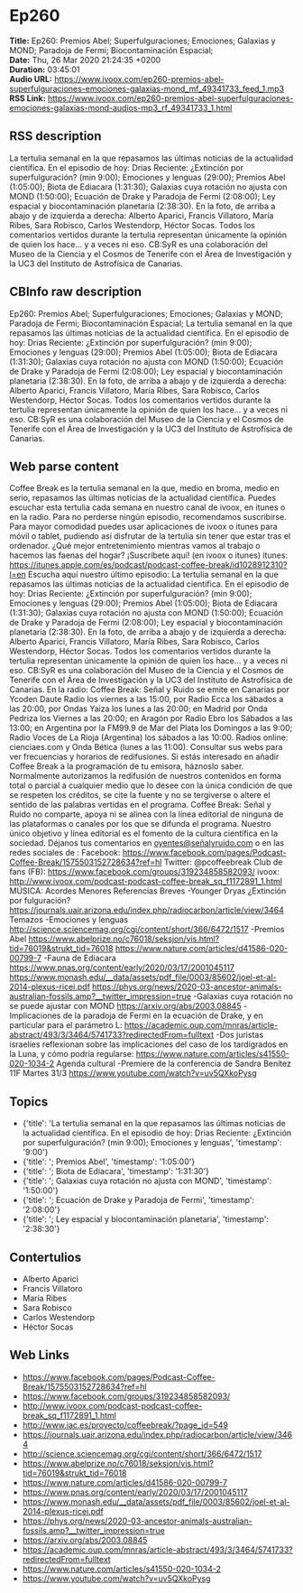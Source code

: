 # Ep260  
**Title:** Ep260: Premios Abel; Superfulguraciones; Emociones; Galaxias y MOND; Paradoja de Fermi; Biocontaminación Espacial;  
**Date:** Thu, 26 Mar 2020 21:24:35 +0200  
**Duration:** 03:45:01  
**Audio URL:** https://www.ivoox.com/ep260-premios-abel-superfulguraciones-emociones-galaxias-mond_mf_49341733_feed_1.mp3  
**RSS Link:** https://www.ivoox.com/ep260-premios-abel-superfulguraciones-emociones-galaxias-mond-audios-mp3_rf_49341733_1.html  

## RSS description
La tertulia semanal en la que repasamos las últimas noticias de la actualidad científica. En el episodio de hoy: Drias Reciente: ¿Extinción por superfulguración? (min 9:00); Emociones y lenguas (29:00); Premios Abel (1:05:00); Biota de Ediacara (1:31:30); Galaxias cuya rotación no ajusta con MOND (1:50:00); Ecuación de Drake y Paradoja de Fermi (2:08:00); Ley espacial y biocontaminación planetaria (2:38:30). En la foto, de arriba a abajo y de izquierda a derecha: Alberto Aparici, Francis Villatoro, María Ribes, Sara Robisco, Carlos Westendorp, Héctor Socas. Todos los comentarios vertidos durante la tertulia representan únicamente la opinión de quien los hace... y a veces ni eso. CB:SyR es una colaboración del Museo de la Ciencia y el Cosmos de Tenerife con el Área de Investigación y la UC3 del Instituto de Astrofísica de Canarias.

## CBInfo raw description
Ep260: Premios Abel; Superfulguraciones; Emociones; Galaxias y MOND; Paradoja de Fermi; Biocontaminación Espacial;
La tertulia semanal en la que repasamos las últimas noticias de la actualidad científica. En el episodio de hoy: Drias Reciente: ¿Extinción por superfulguración? (min 9:00); Emociones y lenguas (29:00); Premios Abel (1:05:00); Biota de Ediacara (1:31:30); Galaxias cuya rotación no ajusta con MOND (1:50:00); Ecuación de Drake y Paradoja de Fermi (2:08:00); Ley espacial y biocontaminación planetaria (2:38:30). En la foto, de arriba a abajo y de izquierda a derecha: Alberto Aparici, Francis Villatoro, María Ribes, Sara Robisco, Carlos Westendorp, Héctor Socas. Todos los comentarios vertidos durante la tertulia representan únicamente la opinión de quien los hace... y a veces ni eso. CB:SyR es una colaboración del Museo de la Ciencia y el Cosmos de Tenerife con el Área de Investigación y la UC3 del Instituto de Astrofísica de Canarias.


## Web parse content
Coffee Break es la tertulia semanal en la que, medio en broma, medio en serio, repasamos las últimas noticias de la actualidad científica. Puedes escuchar esta tertulia cada semana en nuestro canal de ivoox, en itunes o en la radio. Para no perderse ningún episodio, recomendamos suscribirse. Para mayor comodidad puedes usar aplicaciones de ivoox o itunes para móvil o tablet, pudiendo así disfrutar de la tertulia sin tener que estar tras el ordenador. ¿Qué mejor entretenimiento mientras vamos al trabajo o hacemos las faenas del hogar? ¡Suscríbete aquí! (en ivoox o itunes) itunes: https://itunes.apple.com/es/podcast/podcast-coffee-break/id1028912310?l=en Escucha aquí nuestro último episodio: La tertulia semanal en la que repasamos las últimas noticias de la actualidad científica. En el episodio de hoy: Drias Reciente: ¿Extinción por superfulguración? (min 9:00); Emociones y lenguas (29:00); Premios Abel (1:05:00); Biota de Ediacara (1:31:30); Galaxias cuya rotación no ajusta con MOND (1:50:00); Ecuación de Drake y Paradoja de Fermi (2:08:00); Ley espacial y biocontaminación planetaria (2:38:30). En la foto, de arriba a abajo y de izquierda a derecha: Alberto Aparici, Francis Villatoro, María Ribes, Sara Robisco, Carlos Westendorp, Héctor Socas. Todos los comentarios vertidos durante la tertulia representan únicamente la opinión de quien los hace… y a veces ni eso. CB:SyR es una colaboración del Museo de la Ciencia y el Cosmos de Tenerife con el Área de Investigación y la UC3 del Instituto de Astrofísica de Canarias. En la radio: Coffee Break: Señal y Ruido se emite en Canarias por Ycoden Daute Radio los viernes a las 15:00, por Radio Ecca los sábados a las 20:00, por Ondas Yaiza los lunes a las 20:00; en Madrid por Onda Pedriza los Viernes a las 20:00; en Aragón por Radio Ebro los Sábados a las 13:00; en Argentina por la FM99.9 de Mar del Plata los Domingos a las 9:00; Radio Voces de La Rioja (Argentina) los sábados a las 10:00. Radios online: cienciaes.com y Onda Bética (lunes a las 11:00). Consultar sus webs para ver frecuencias y horarios de redifusiones. Si estás interesado en añadir Coffee Break a la programación de tu emisora, háznoslo saber. Normalmente autorizamos la redifusión de nuestros contenidos en forma total o parcial a cualquier medio que lo desee con la única condición de que se respeten los créditos, se cite la fuente y no se tergiverse o altere el sentido de las palabras vertidas en el programa. Coffee Break: Señal y Ruido no comparte, apoya ni se alinea con la línea editorial de ninguna de las plataformas o canales por los que se difunda el programa. Nuestro único objetivo y línea editorial es el fomento de la cultura científica en la sociedad. Déjanos tus comentarios en oyentes@señalyruido.com o en las redes sociales de : Facebook: https://www.facebook.com/pages/Podcast-Coffee-Break/1575503152728634?ref=hl Twitter: @pcoffeebreak Club de fans (FB): https://www.facebook.com/groups/319234858582093/ ivoox: http://www.ivoox.com/podcast-podcast-coffee-break_sq_f1172891_1.html MÚSICA: Acordes Menores Referencias Breves -Younger Dryas ¿Extinción por fulguración? https://journals.uair.arizona.edu/index.php/radiocarbon/article/view/3464 Temazos -Emociones y lenguas http://science.sciencemag.org/cgi/content/short/366/6472/1517 -Premios Abel https://www.abelprize.no/c76018/seksjon/vis.html?tid=76019&strukt_tid=76018 https://www.nature.com/articles/d41586-020-00799-7 -Fauna de Ediacara https://www.pnas.org/content/early/2020/03/17/2001045117 https://www.monash.edu/__data/assets/pdf_file/0003/85602/joel-et-al-2014-plexus-ricei.pdf https://phys.org/news/2020-03-ancestor-animals-australian-fossils.amp?__twitter_impression=true -Galaxias cuya rotación no se puede ajustar con MOND https://arxiv.org/abs/2003.08845 -Implicaciones de la paradoja de Fermi en la ecuación de Drake, y en particular para el parámetro L: https://academic.oup.com/mnras/article-abstract/493/3/3464/5741733?redirectedFrom=fulltext -Dos juristas israelíes reflexionan sobre las implicaciones del caso de los tardígrados en la Luna, y cómo podría regularse: https://www.nature.com/articles/s41550-020-1034-2 Agenda cultural -Premiere de la conferencia de Sandra Benítez 11F Martes 31/3 https://www.youtube.com/watch?v=uv5QXkoPysg

## Topics
- {'title': 'La tertulia semanal en la que repasamos las últimas noticias de la actualidad científica. En el episodio de hoy: Drias Reciente: ¿Extinción por superfulguración? (min 9:00); Emociones y lenguas', 'timestamp': '9:00'}
- {'title': '; Premios Abel', 'timestamp': '1:05:00'}
- {'title': '; Biota de Ediacara', 'timestamp': '1:31:30'}
- {'title': '; Galaxias cuya rotación no ajusta con MOND', 'timestamp': '1:50:00'}
- {'title': '; Ecuación de Drake y Paradoja de Fermi', 'timestamp': '2:08:00'}
- {'title': '; Ley espacial y biocontaminación planetaria', 'timestamp': '2:38:30'}
## Contertulios
- Alberto Aparici
- Francis Villatoro
- María Ribes
- Sara Robisco
- Carlos Westendorp
- Héctor Socas
## Web Links
- https://www.facebook.com/pages/Podcast-Coffee-Break/1575503152728634?ref=hl
- https://www.facebook.com/groups/319234858582093/
- http://www.ivoox.com/podcast-podcast-coffee-break_sq_f1172891_1.html
- http://www.iac.es/proyecto/coffeebreak/?page_id=549
- https://journals.uair.arizona.edu/index.php/radiocarbon/article/view/3464
- http://science.sciencemag.org/cgi/content/short/366/6472/1517
- https://www.abelprize.no/c76018/seksjon/vis.html?tid=76019&strukt_tid=76018
- https://www.nature.com/articles/d41586-020-00799-7
- https://www.pnas.org/content/early/2020/03/17/2001045117
- https://www.monash.edu/__data/assets/pdf_file/0003/85602/joel-et-al-2014-plexus-ricei.pdf
- https://phys.org/news/2020-03-ancestor-animals-australian-fossils.amp?__twitter_impression=true
- https://arxiv.org/abs/2003.08845
- https://academic.oup.com/mnras/article-abstract/493/3/3464/5741733?redirectedFrom=fulltext
- https://www.nature.com/articles/s41550-020-1034-2
- https://www.youtube.com/watch?v=uv5QXkoPysg
